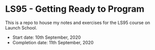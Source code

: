 # LS95 - Getting Ready to Program
This is a repo to house my notes and exercises for the LS95 course on Launch School.
- Start date: 10th September, 2020
- Completion date: 11th September, 2020
